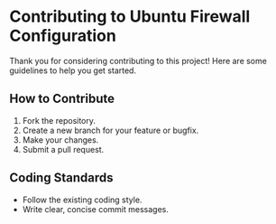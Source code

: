 # Contributing to Ubuntu Firewall Configuration

Thank you for considering contributing to this project! Here are some guidelines to help you get started.

## How to Contribute
1. Fork the repository.
2. Create a new branch for your feature or bugfix.
3. Make your changes.
4. Submit a pull request.

## Coding Standards
- Follow the existing coding style.
- Write clear, concise commit messages.
